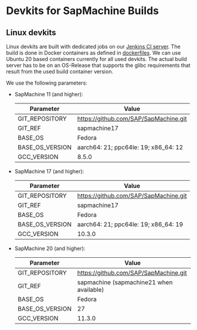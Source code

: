 # Devkits for SapMachine Builds

## Linux devkits

Linux devkits are built with dedicated jobs on our [Jenkins CI server](https://ci.sapmachine.io/view/Infrastructure/). The build is done in Docker containers as defined in [dockerfiles](dockerfiles). We can use Ubuntu 20 based containers currently for all used devkits. The actual build server has to be on an OS-Release that supports the glibc requirements that result from the used build container version.

We use the following parameters:

* SapMachine 11 (and higher):

	| Parameter       | Value                                 |
	|-----------------|---------------------------------------|
	| GIT_REPOSITORY  | https://github.com/SAP/SapMachine.git |
	| GIT_REF         | sapmachine17                          |
	| BASE_OS         | Fedora                                |
	| BASE_OS_VERSION | aarch64: 21; ppc64le: 19; x86_64: 12  |
	| GCC_VERSION     | 8.5.0                                 |

* SapMachine 17 (and higher):

	| Parameter       | Value                                 |
	|-----------------|---------------------------------------|
	| GIT_REPOSITORY  | https://github.com/SAP/SapMachine.git |
	| GIT_REF         | sapmachine17                          |
	| BASE_OS         | Fedora                                |
	| BASE_OS_VERSION | aarch64: 21; ppc64le: 19; x86_64: 19  |
	| GCC_VERSION     | 10.3.0                                |

* SapMachine 20 (and higher):

	| Parameter       | Value                                    |
	|-----------------|------------------------------------------|
	| GIT_REPOSITORY  | https://github.com/SAP/SapMachine.git    |
	| GIT_REF         | sapmachine (sapmachine21 when available) |
	| BASE_OS         | Fedora                                   |
	| BASE_OS_VERSION | 27                                       |
	| GCC_VERSION     | 11.3.0                                   |

